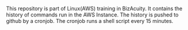 This repository is part of Linux(AWS) training in BizAcuity. It contains the history of commands run in the AWS Instance. The history is pushed to github by a cronjob. The cronjob runs a shell script every 15 minutes.
